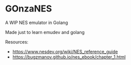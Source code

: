 # GOnzaNES

A WIP NES emulator in Golang

Made just to learn emudev and golang

Resources:
- https://www.nesdev.org/wiki/NES_reference_guide
- https://bugzmanov.github.io/nes_ebook/chapter_1.html